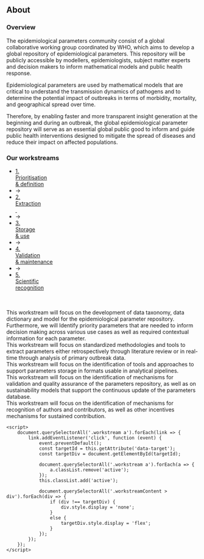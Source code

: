 ## About

### Overview

The epidemiological parameters community consist of a global collaborative working group coordinated by WHO, which aims to develop a global repository of epidemiological parameters. This repository will be publicly accessible by modellers, epidemiologists, subject matter experts and decision makers to inform mathematical models and public health response. 

Epidemiological parameters are used by mathematical models that are critical to understand the transmission dynamics of pathogens and to determine the potential impact of outbreaks in terms of morbidity, mortality, and geographical spread over time.  

Therefore, by enabling faster and more transparent insight generation at the beginning and during an outbreak, the global epidemiological parameter repository will serve as an essential global public good to inform and guide public health interventions designed to mitigate the spread of diseases and reduce their impact on affected populations.    

### Our workstreams

<div class="ws">
        <ul class="workstream">
            <li><a href="#" data-target="w1" class="active">1.<br>Prioritisation<br>&amp; definition</a></li>
            <li class="arrow">&rarr;</li>
            <li><a href="#" data-target="w2">2.<br>Extraction<br>&nbsp;</a></li>
            <li class="arrow">&rarr;</li>
            <li><a href="#" data-target="w3">3.<br>Storage<br>&amp; use</a></li>
            <li class="arrow">&rarr;</li>
            <li><a href="#" data-target="w4">4.<br>Validation<br>&amp; maintenance</a></li>
			<li class="arrow">&rarr;</li>
            <li><a href="#" data-target="w5">5.<br>Scientific<br>recognition</a></li>
        </ul>
		<div class="workstreamContent">
			<br>
			<br>
			<div id="w1" style="display:flex">This workstream will focus on the development of data taxonomy, data dictionary and model for the epidemiological parameter repository. Furthermore, we will Identify priority parameters that are needed to inform decision making across various use cases as well as required contextual information for each parameter.</div>
			<div id="w2">This workstream will focus on standardized methodologies and tools to extract parameters either retrospectively through literature review or in real-time through analysis of primary outbreak data.</div>
			<div id="w3">This workstream will focus on the identification of tools and approaches to support parameters storage in formats usable in analytical pipelines.</div>
			<div id="w4">This workstream will focus on the identification of mechanisms for validation and quality assurance of the parameters repository, as well as on sustainability models that support the continuous update of the parameters database.</div>
			<div id="w5">This workstream will focus on the identification of mechanisms for recognition of authors and contributors, as well as other incentives mechanisms for sustained contribution.</div>
		</div>
	</div>

    <script>
        document.querySelectorAll('.workstream a').forEach(link => {
            link.addEventListener('click', function (event) {
                event.preventDefault();
                const targetId = this.getAttribute('data-target');
                const targetDiv = document.getElementById(targetId);
				
				document.querySelectorAll('.workstream a').forEach(a => {
                    a.classList.remove('active');
                });
                this.classList.add('active');

                document.querySelectorAll('.workstreamContent > div').forEach(div => {
                    if (div !== targetDiv) {
                        div.style.display = 'none';
                    }
					else {
						targetDiv.style.display = 'flex';
					}
                });
            });
        });
    </script>
 
